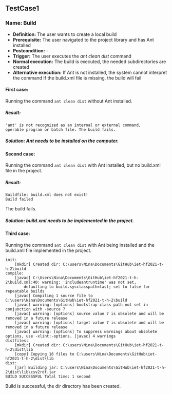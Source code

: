 TestCase1
---------

### Name: Build

-   **Definition:** The user wants to create a local build
-   **Prerequisite:** The user navigated to the project library and has
    Ant installed
-   **Postcondition:** -
-   **Trigger:** The user executes the *ant clean dist* command
-   **Normal execution:** The build is executed, the needed
    subdirectories are created
-   **Alternative execution:** If Ant is not installed, the system
    cannot interpret the command If the build.xml file is missing, the
    build will fail

#### First case:

Running the command `ant clean dist` without Ant installed.

##### Result:

    'ant' is not recognized as an internal or external command,
    operable program or batch file. The build fails.

##### Solution: Ant needs to be installed on the computer. 

#### Second case: 

Running the command `ant clean dist` with Ant installed, but no build.xml file
in the project. 

##### Result: 

    Buildfile: build.xml does not exist!
    Build failed 

The build fails. 
    
##### Solution: build.xml needs to be implemented in the project. 

#### Third case: 
Running the command `ant clean dist` with Ant being installed and the build.xml file implemented in the project.

    init: 
        [mkdir] Created dir: C:\users\Nina\Documents\GitHub\iet-hf2021-t-h-2\build 
    compile: 
        [javac] C:\Users\Nina\Documents\GitHub\iet-hf2021-t-h-2\build.xml:40: warning: 'includeantruntime' was not set, 
            defaulting to build.sysclasspath=last; set to false for repeatable builds
        [javac] Compiling 1 source file to C:\users\Nina\Documents\GitHub\iet-hf2021-t-h-2\build 
        [javac] warning: [options] bootstrap class path not set in conjunction with -source 7 
        [javac] warning: [options] source value 7 is obsolete and will be removed in a future release 
        [javac] warning: [options] target value 7 is obsolete and will be removed in a future release 
        [javac] warning: [options] To suppress warnings about obsolete options, use -xlint:-options. [javac] 4 warnings 
    distfiles: 
        [mkdir] Created dir: C:\users\Nina\Documents\GitHub\iet-hf2021-t-h-2\dist\lib 
        [copy] Copying 16 files to C:\users\Nina\Documents\GitHub\iet-hf2021-t-h-2\dist\lib 
    dist: 
        [jar] Building jar: C:\users\Nina\Documents\GitHub\iet-hf2021-t-h-2\dist\lib\csv2rdf.jar 
    BUILD SUCCESSFUL Total time: 1 second 

Build is successful, the dir directory has been created.
